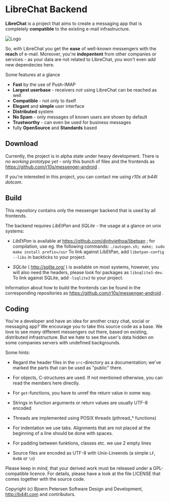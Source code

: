 LibreChat Backend
================================================================================

**LibreChat** is a project that aims to create a messaging app that is
completely **compatible** to the existing e-mail infrastructure.

![Logo](https://librechat.org/start-img3.png)

So, with LibreChat you get the **ease** of well-known messengers with the
**reach** of e-mail. Moreover, you're **indepentent** from other companies or
services - as your data are not related to LibreChat, you won't even add new
dependecies here.

Some features at a glance

- **Fast** by the use of Push-IMAP
- **Largest userbase** - receivers _not_ using LibreChat can be reached as well
- **Compatible** - not only to itself
- **Elegant** and **simple** user interface
- **Distributed** system
- **No Spam** - only messages of known users are shown by default
- **Trustworthy** - can even be used for business messages
- fully **OpenSource** and **Standards** based


Download
--------------------------------------------------------------------------------

Currently, the project is in alpha state under heavy development.  There is
_no working prototype yet_ - only this bunch of files and the frontends as
https://github.com/r10s/messenger-android .

If you're interested in this project, you can contact me using
_r10s at b44t dotcom_.


Build
--------------------------------------------------------------------------------

This repository contains only the messenger backend that is used by all
frontends.

The backend requires _LibEtPan_ and _SQLite_ - the usage at a glance on unix
systems:

- _LibEtPan_ is available at https://github.com/dinhviethoa/libetpan ; for
  compilation, use eg. the following commands: `./autogen.sh; make;
  sudo make install prefix=/usr`
  To link against LibEtPan, add `libetpan-config --libs` in backticks to your
  project.

- _SQLite_ ( http://sqlite.org/ ) is available on most systems, however, you
  will also need the headers, please look for packages as `libsqlite3-dev`.
  To link against SQLite, add `-lsqlite3` to your project.

Information about how to build the frontends can be found in the corresponding
repositories as https://github.com/r10s/messenger-android .


Coding
--------------------------------------------------------------------------------

You're a developer and have an idea for another crazy chat, social or messaging
app?  We encourage you to take this source code as a base.  We love to see
_many_ different messengers out there, based on existing, distributed
infrastructure.  But we hate to see the user's data hidden on some companies
servers with undefined backgrounds.

Some hints:

- Regard the header files in the `src`-directory as a documentation; we've
  marked the parts that can be used as "public" there.

- For objects, C-structures are used.  If not mentioned otherwise, you can 
  read the members here directly.
  
- For `get`-functions, you have to unref the return value in some way.

- Strings in function arguments or return values are usually UTF-8 encoded

- Threads are implemented using POSIX threads (pthread_* functions)

- For indentation we use tabs.  Alignments that are not placed at the beginning
  of a line should be done with spaces.

- For padding between funktions, classes etc. we use 2 empty lines

- Source files are encoded as UTF-8 with Unix-Lineends (a simple `LF`, `0x0A` or
  `\n`)

Please keep in mind, that your derived work must be released under a
GPL-compatible licence.  For details, please have a look at the file LICENSE
that comes together with the source code.


Copyright (c) Bjoern Petersen Software Design and Development,
http://b44t.com and contributors.
